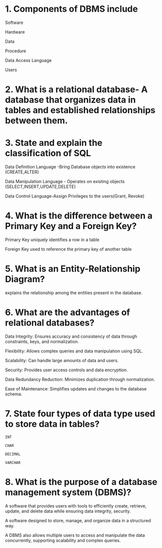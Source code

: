 # 1. Components of DBMS include

  Software

  Hardware

  Data

  Procedure

  Data Access Language

  Users

# 2. What is a relational database- A database that organizes data in tables and established relationships between them.

# 3. State and explain the classification of SQL

   Data Definition Language -Bring Database objects into existence     (CREATE,ALTER)

   Data Manipulation Language - Operates on existing objects (SELECT,INSERT,UPDATE,DELETE)

   Data Control Language-Assign Privileges to the users(Grant, Revoke)

# 4. What is the difference between a Primary Key and a Foreign Key?


   Primary Key uniquely identifies a row in a table
   
   Foreign Key used to reference the primary key of another table
   
# 5. What is an Entity-Relationship Diagram?
   
  explains the relationship among the entities present in the database.
     
# 6. What are the advantages of relational databases?
   
  Data Integrity: Ensures accuracy and consistency of data through constraints, keys, and normalization.

  Flexibility: Allows complex queries and data manipulation using SQL.

  Scalability: Can handle large amounts of data and users.
 
  Security: Provides user access controls and data encryption.
 
  Data Redundancy Reduction: Minimizes duplication through normalization.
 
  Ease of Maintenance: Simplifies updates and changes to the database schema.

     
# 7. State four types of data type used to store data in tables?
   
    INT

    CHAR

    DECIMAL

    VARCHAR

# 8. What is the purpose of a database management system (DBMS)?
   
   A software that  provides users with tools to efficiently create, retrieve, update, and delete data while ensuring data integrity, 
   security.

   A software designed to store, manage, and organize data in a structured way.

   A DBMS also allows multiple users to access and manipulate the data concurrently, supporting scalability and complex queries.



